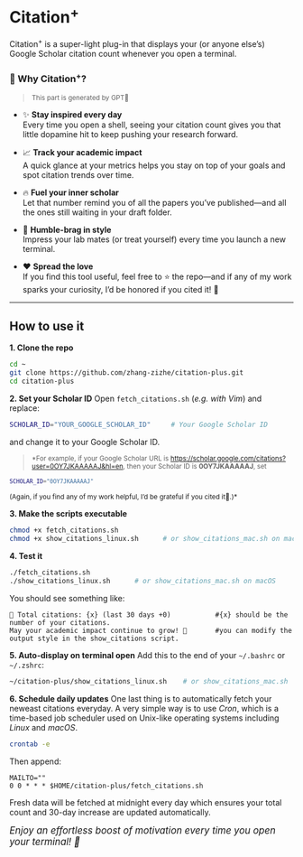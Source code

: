# Citation<sup>+</sup>

Citation<sup>+</sup> is a super-light plug-in that displays your (or anyone else’s) Google Scholar citation count whenever you open a terminal.

### 🚀 Why Citation<sup>+</sup>?
><small>This part is generated by GPT🤣</small>

- ✨ **Stay inspired every day**  
  Every time you open a shell, seeing your citation count gives you that little dopamine hit to keep pushing your research forward.

- 📈 **Track your academic impact**  
  A quick glance at your metrics helps you stay on top of your goals and spot citation trends over time.

- 🔥 **Fuel your inner scholar**  
  Let that number remind you of all the papers you’ve published—and all the ones still waiting in your draft folder.

- 🎉 **Humble-brag in style**  
  Impress your lab mates (or treat yourself) every time you launch a new terminal.

- ❤️ **Spread the love**  
  If you find this tool useful, feel free to ⭐ the repo—and if any of my work sparks your curiosity, I’d be honored if you cited it! 🌹

---

## How to use it

**1. Clone the repo**  
   ```bash
   cd ~
   git clone https://github.com/zhang-zizhe/citation-plus.git
   cd citation-plus
   ```

**2. Set your Scholar ID**
Open `fetch_citations.sh` (*e.g. with Vim*) and replace:
```bash
SCHOLAR_ID="YOUR_GOOGLE_SCHOLAR_ID"     # Your Google Scholar ID
```
and change it to your Google Scholar ID.

><small>*For example, if your Google Scholar URL is
https://scholar.google.com/citations?user=0OY7JKAAAAAJ&hl=en,
then your Scholar ID is **0OY7JKAAAAAJ**,
set
```bash
SCHOLAR_ID="0OY7JKAAAAAJ"
```
(Again, if you find any of my work helpful, I’d be grateful if you cited it🌹.)*</small>

**3. Make the scripts executable**
```bash
chmod +x fetch_citations.sh
chmod +x show_citations_linux.sh      # or show_citations_mac.sh on macOS
```
**4. Test it**
```bash
./fetch_citations.sh
./show_citations_linux.sh      # or show_citations_mac.sh on macOS
```
You should see something like:
```
📖 Total citations: {x} (last 30 days +0)           #{x} should be the number of your citations.  
May your academic impact continue to grow! 💪       #you can modify the output style in the show_citations script.
```
**5. Auto-display on terminal open**
Add this to the end of your `~/.bashrc` or` ~/.zshrc`:
```bash
~/citation-plus/show_citations_linux.sh    # or show_citations_mac.sh
```
**6. Schedule daily updates**
One last thing is to automatically fetch your neweast citations everyday. A very simple way is to use *Cron*, which is a time-based job scheduler used on Unix-like operating systems including *Linux* and *macOS*.
```bash
crontab -e
```
Then append:
```
MAILTO=""
0 0 * * * $HOME/citation-plus/fetch_citations.sh
```
Fresh data will be fetched at midnight every day which ensures your total count and 30-day increase are updated automatically.

<big>*Enjoy an effortless boost of motivation every time you open your terminal! 🚀*</big>